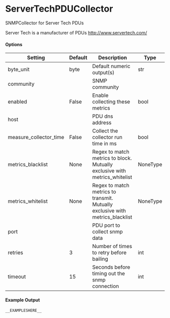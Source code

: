<!--This file was generated from the python source
Please edit the source to make changes
-->
ServerTechPDUCollector
=====

SNMPCollector for Server Tech PDUs

Server Tech is a manufacturer of PDUs
http://www.servertech.com/


#### Options

Setting | Default | Description | Type
--------|---------|-------------|-----
byte_unit | byte | Default numeric output(s) | str
community |  | SNMP community | 
enabled | False | Enable collecting these metrics | bool
host |  | PDU dns address | 
measure_collector_time | False | Collect the collector run time in ms | bool
metrics_blacklist | None | Regex to match metrics to block. Mutually exclusive with metrics_whitelist | NoneType
metrics_whitelist | None | Regex to match metrics to transmit. Mutually exclusive with metrics_blacklist | NoneType
port |  | PDU port to collect snmp data | 
retries | 3 | Number of times to retry before bailing | int
timeout | 15 | Seconds before timing out the snmp connection | int

#### Example Output

```
__EXAMPLESHERE__
```

